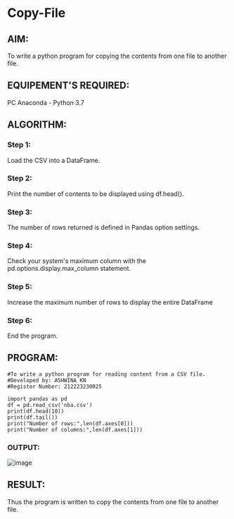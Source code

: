 # Copy-File
## AIM:
To write a python program for copying the contents from one file to another file.
## EQUIPEMENT'S REQUIRED: 
PC
Anaconda - Python 3.7
## ALGORITHM: 
### Step 1:

Load the CSV into a DataFrame.

### Step 2: 

Print the number of contents to be displayed using df.head().
 
### Step 3: 

The number of rows returned is defined in Pandas option settings.

### Step 4:  

Check your system's maximum column with the pd.options.display.max_column statement.

### Step 5: 

Increase the maximum number of rows to display the entire DataFrame

### Step 6: 

End the program.

## PROGRAM:

```
#To write a python program for reading content from a CSV file.
#Developed by: ASHWINA KN
#Register Number: 212223230025

import pandas as pd
df = pd.read_csv('nba.csv')
print(df.head(10))
print(df.tail())
print("Number of rows:",len(df.axes[0]))
print("Number of columns:",len(df.axes[1]))

```

### OUTPUT:

![image](https://github.com/Ashwinakn/Copy-File/assets/152128332/7674ddd5-79cb-4277-9ccc-2938f61439b1)




## RESULT:
Thus the program is written to copy the contents from one file to another file.
